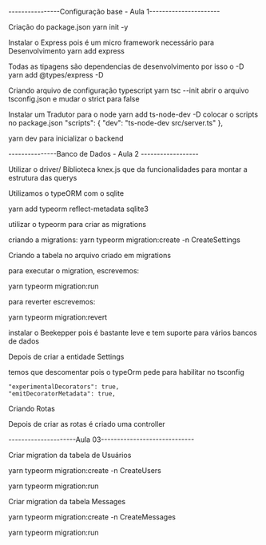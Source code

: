 
----------------Configuração base - Aula 1----------------------

Criação do package.json
yarn init -y

Instalar o Express pois é um micro framework necessário para Desenvolvimento
yarn add express

Todas as tipagens são dependencias de desenvolvimento por isso o -D
yarn add @types/express -D

Criando arquivo de configuração typescript
yarn tsc --init 
abrir o arquivo tsconfig.json e mudar o strict para false

Instalar um Tradutor para o node
yarn add ts-node-dev -D
colocar o scripts no package.json
  "scripts": {
    "dev": "ts-node-dev src/server.ts"
  },

yarn dev para inicializar o backend

---------------Banco de Dados - Aula 2 ------------------

Utilizar o driver/ Biblioteca knex.js que da funcionalidades para montar a estrutura das querys

Utilizamos o typeORM com o sqlite

yarn add typeorm reflect-metadata sqlite3

utilizar o typeorm para criar as migrations

criando a migrations: yarn typeorm migration:create -n CreateSettings

Criando a tabela no arquivo criado em migrations

para executar o migration, escrevemos: 

yarn typeorm migration:run

para reverter escrevemos:

yarn typeorm migration:revert

instalar o Beekepper pois é bastante leve e tem suporte para vários bancos de dados

Depois de criar a entidade Settings 

temos que descomentar pois o typeOrm pede para habilitar no tsconfig

    "experimentalDecorators": true,            
    "emitDecoratorMetadata": true,      

Criando Rotas

Depois de criar as rotas é criado uma controller

---------------------Aula 03-----------------------------

Criar migration da tabela de Usuários

yarn typeorm migration:create -n CreateUsers

yarn typeorm migration:run

Criar migration da tabela Messages

yarn typeorm migration:create -n CreateMessages

yarn typeorm migration:run
